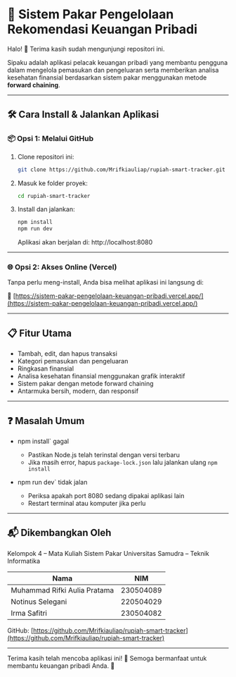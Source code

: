# 📌 Sistem Pakar Pengelolaan Rekomendasi Keuangan Pribadi

Halo! 👋 Terima kasih sudah mengunjungi repositori ini.

Sipaku adalah aplikasi pelacak keuangan pribadi yang membantu pengguna dalam mengelola pemasukan dan pengeluaran serta memberikan analisa kesehatan finansial berdasarkan sistem pakar menggunakan metode **forward chaining**.

---

## 🛠️ Cara Install & Jalankan Aplikasi

### 📦 Opsi 1: Melalui GitHub

1. Clone repositori ini:

   ```bash
   git clone https://github.com/Mrifkiauliap/rupiah-smart-tracker.git
   ```

2. Masuk ke folder proyek:

   ```bash
   cd rupiah-smart-tracker
   ```

3. Install dan jalankan:

   ```bash
   npm install
   npm run dev
   ```

   Aplikasi akan berjalan di:
   http://localhost:8080

---

### 🌐 Opsi 2: Akses Online (Vercel)

Tanpa perlu meng-install, Anda bisa melihat aplikasi ini langsung di:

🔗 [https://sistem-pakar-pengelolaan-keuangan-pribadi.vercel.app/](https://sistem-pakar-pengelolaan-keuangan-pribadi.vercel.app/)

---

## 📋 Fitur Utama

* Tambah, edit, dan hapus transaksi
* Kategori pemasukan dan pengeluaran
* Ringkasan finansial
* Analisa kesehatan finansial menggunakan grafik interaktif
* Sistem pakar dengan metode forward chaining
* Antarmuka bersih, modern, dan responsif

---

## ❓ Masalah Umum

* npm install` gagal
  * Pastikan Node.js telah terinstal dengan versi terbaru
  * Jika masih error, hapus `package-lock.json` lalu jalankan ulang `npm install`

* npm run dev` tidak jalan
  * Periksa apakah port 8080 sedang dipakai aplikasi lain
  * Restart terminal atau komputer jika perlu

---

## 📬 Dikembangkan Oleh

Kelompok 4 – Mata Kuliah Sistem Pakar
Universitas Samudra – Teknik Informatika

| Nama                         | NIM       |
| ---------------------------- | --------- |
| Muhammad Rifki Aulia Pratama | 230504089 |
| Notinus Selegani             | 220504029 |
| Irma Safitri                 | 230504082 |

GitHub: [https://github.com/Mrifkiauliap/rupiah-smart-tracker](https://github.com/Mrifkiauliap/rupiah-smart-tracker)

---

Terima kasih telah mencoba aplikasi ini! 💸
Semoga bermanfaat untuk membantu keuangan pribadi Anda. 🙌

```
